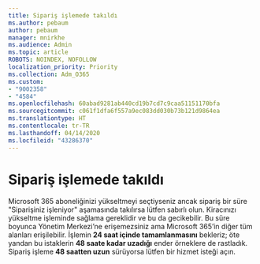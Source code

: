 ```yaml
---
title: Sipariş işlemede takıldı
ms.author: pebaum
author: pebaum
manager: mnirkhe
ms.audience: Admin
ms.topic: article
ROBOTS: NOINDEX, NOFOLLOW
localization_priority: Priority
ms.collection: Adm_O365
ms.custom:
- "9002358"
- "4584"
ms.openlocfilehash: 60abad9281ab440cd19b7cd7c9caa51151170bfa
ms.sourcegitcommit: c061f1dfa6f557a9ec083dd030b73b121d9864ea
ms.translationtype: HT
ms.contentlocale: tr-TR
ms.lasthandoff: 04/14/2020
ms.locfileid: "43286370"
---
```

# <a name="stuck-on-processing-order"></a>Sipariş işlemede takıldı

Microsoft 365 aboneliğinizi yükseltmeyi seçtiyseniz ancak sipariş bir süre "Siparişiniz işleniyor" aşamasında takılırsa lütfen sabırlı olun. Kiracınızı yükseltme işleminde sağlama gereklidir ve bu da gecikebilir. Bu süre boyunca Yönetim Merkezi’ne erişemezsiniz ama Microsoft 365’in diğer tüm alanları erişilebilir. İşlemin **24 saat içinde tamamlanmasını** bekleriz; öte yandan bu istaklerin **48 saate kadar uzadığı** ender örneklere de rastladık. Sipariş işleme **48 saatten uzun** sürüyorsa lütfen bir hizmet isteği açın.
